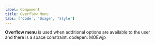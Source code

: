 ```yaml
---
label: Component
title: Overflow Menu
tabs: ['Code', 'Usage', 'Style']
---
```


<page-intro>**Overflow menu** is used when additional options are available to the user and there is a space constraint.</page-intro>
codepen: MOEwjp
<component 
    name="Breadcrumb"
    component="breadcrumb" 
    variation="breadcrumb"
    codepen="eevVxq"
    haslightversion="false"
    hasReactVersion="true"
    hasLightBackground="false"
    >
</component>